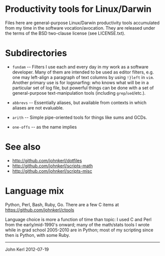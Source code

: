 # Productivity tools for Linux/Darwin

Files here are general-purpose Linux/Darwin productivity tools accumulated from
my time in the software vocation/avocation.  They are released under the terms
of the BSD two-clause license (see LICENSE.txt).

# Subdirectories

* `fundam` -- Filters I use each and every day in my work as a software
  developer.  Many of them are intended to be used as editor filters, e.g. one
  may left-align a paragraph of text columns by using `!}left` in `vim`.
  Another primary use is for logsnarfing: who knows what will be in a
  particular set of log file, but powerful things can be done with a set of
  general-purpose text-manipulation tools (including `grep`/`sed`/etc.).

* `abbrevs` -- Essentially aliases, but available from contexts in which
  aliases are not evaluable.

* `arith` -- Simple pipe-oriented tools for things like sums and GCDs.

* `one-offs` -- as the name implies

# See also

* http://github.com/johnkerl/dotfiles
* http://github.com/johnkerl/scripts-math
* http://github.com/johnkerl/scripts-misc

# Language mix

Python, Perl, Bash, Ruby, Go.
There are a few C items at https://github.com/johnkerl/ctools

Language choice is more a function of time than topic: I used C and Perl from
the early/mid-1990's onward; many of the math/stats tools I wrote while in grad
school 2005-2010 are in Python; most of my scripting since then is Python, with
some Ruby.

----------------------------------------------------------------

John Kerl 2012-07-19
